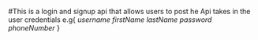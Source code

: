 #This is a login and signup api that allows users to post 
he Api takes in the user credentials e.g{
    *username*
    *firstName*
    *lastName*
    *password*
  *phoneNumber*
}
